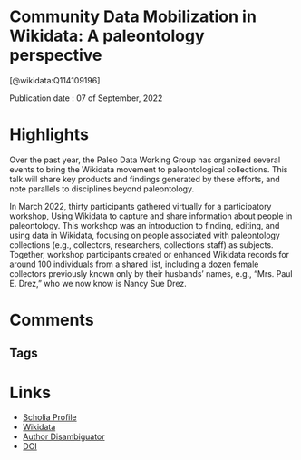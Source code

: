 
Community Data Mobilization in Wikidata: A paleontology perspective
===================================================================
  
  [@wikidata:Q114109196]  
  
Publication date : 07 of September, 2022  

# Highlights

Over the past year, the Paleo Data Working Group has organized several events to bring the Wikidata movement to paleontological collections. This talk will share key products and findings generated by these efforts, and note parallels to disciplines beyond paleontology.

In March 2022, thirty participants gathered virtually for a participatory workshop, Using Wikidata to capture and share information about people in paleontology. This workshop was an introduction to finding, editing, and using data in Wikidata, focusing on people associated with paleontology collections (e.g., collectors, researchers, collections staff) as subjects. Together, workshop participants created or enhanced Wikidata records for around 100 individuals from a shared list, including a dozen female collectors previously known only by their husbands’ names, e.g., “Mrs. Paul E. Drez,” who we now know is Nancy Sue Drez.


# Comments

## Tags

# Links
  
 * [Scholia Profile](https://scholia.toolforge.org/work/Q114109196)  
 * [Wikidata](https://www.wikidata.org/wiki/Q114109196)  
 * [Author Disambiguator](https://author-disambiguator.toolforge.org/work_item_oauth.php?id=Q114109196&batch_id=&match=1&author_list_id=&doit=Get+author+links+for+work)  
 * [DOI](https://doi.org/10.3897/BISS.6.94416)  
